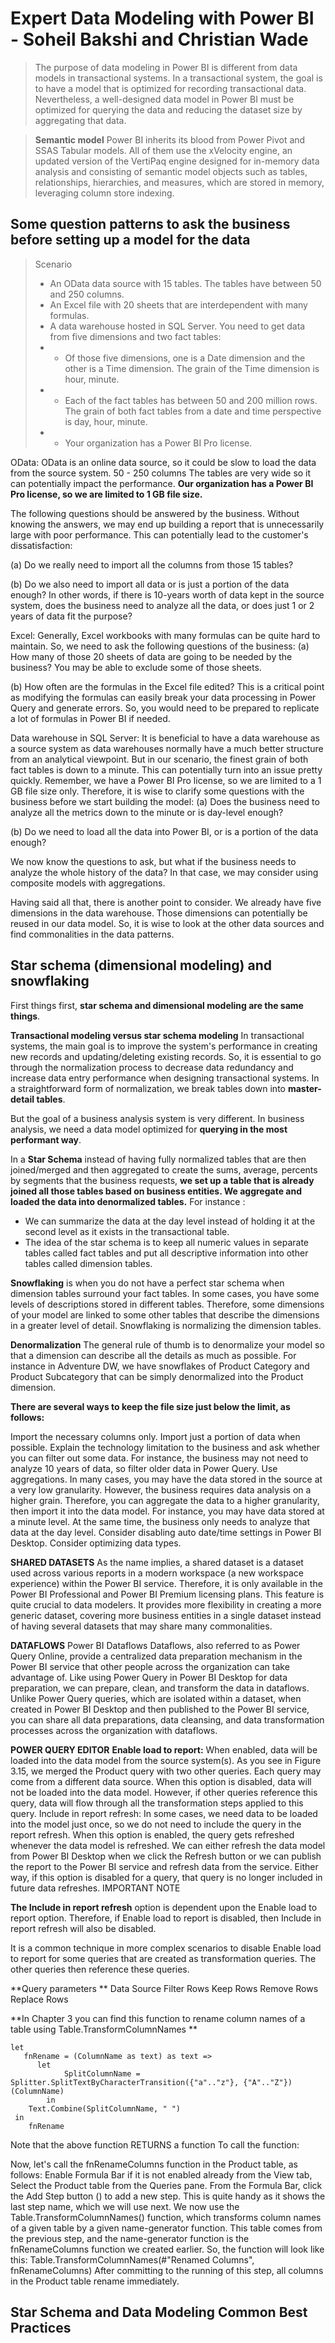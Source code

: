# Expert Data Modeling with Power BI - Soheil Bakshi and Christian Wade

>The purpose of data modeling in Power BI is different from data models in transactional systems. In a transactional system, the goal is to have a model that is optimized for recording transactional data. Nevertheless, a well-designed data model in Power BI must be optimized for querying the data and reducing the dataset size by aggregating that data.

> **Semantic model**
Power BI inherits its blood from Power Pivot and SSAS Tabular models. All of them use the xVelocity engine, an updated version of the VertiPaq engine designed for in-memory data analysis and consisting of semantic model objects such as tables, relationships, hierarchies, and measures, which are stored in memory, leveraging column store indexing. 

## Some question patterns to ask the business before setting up a model for the data

> Scenario
> -  An OData data source with 15 tables. The tables have between 50 and 250 columns.
> - An Excel file with 20 sheets that are interdependent with many formulas.
> - A data warehouse hosted in SQL Server. You need to get data from five dimensions and two fact tables:
> - - Of those five dimensions, one is a Date dimension and the other is a Time dimension. The grain of the Time dimension is hour, minute.
> - - Each of the fact tables has between 50 and 200 million rows. The grain of both fact tables from a date and time perspective is day, hour, minute.
> - - Your organization has a Power BI Pro license.


OData: OData is an online data source, so it could be slow to load the data from the source system.
50 - 250 columns The tables are very wide so it can potentially impact the performance.
**Our organization has a Power BI Pro license, so we are limited to 1 GB file size.**

The following questions should be answered by the business. Without knowing the answers, we may end up building a report that is unnecessarily large with poor performance. This can potentially lead to the customer's dissatisfaction:

(a) Do we really need to import all the columns from those 15 tables?

(b) Do we also need to import all data or is just a portion of the data enough? In other words, if there is 10-years worth of data kept in the source system, does the business need to analyze all the data, or does just 1 or 2 years of data fit the purpose?

Excel: Generally, Excel workbooks with many formulas can be quite hard to maintain. So, we need to ask the following questions of the business:
(a) How many of those 20 sheets of data are going to be needed by the business? You may be able to exclude some of those sheets.

(b) How often are the formulas in the Excel file edited? This is a critical point as modifying the formulas can easily break your data processing in Power Query and generate errors. So, you would need to be prepared to replicate a lot of formulas in Power BI if needed.

Data warehouse in SQL Server: It is beneficial to have a data warehouse as a source system as data warehouses normally have a much better structure from an analytical viewpoint. But in our scenario, the finest grain of both fact tables is down to a minute. This can potentially turn into an issue pretty quickly. Remember, we have a Power BI Pro license, so we are limited to a 1 GB file size only. Therefore, it is wise to clarify some questions with the business before we start building the model:
(a) Does the business need to analyze all the metrics down to the minute or is day-level enough?

(b) Do we need to load all the data into Power BI, or is a portion of the data enough?

We now know the questions to ask, but what if the business needs to analyze the whole history of the data? In that case, we may consider using composite models with aggregations.

Having said all that, there is another point to consider. We already have five dimensions in the data warehouse. Those dimensions can potentially be reused in our data model. So, it is wise to look at the other data sources and find commonalities in the data patterns.

## Star schema (dimensional modeling) and snowflaking

First things first, **star schema and dimensional modeling are the same things**.

**Transactional modeling versus star schema modeling**
In transactional systems, the main goal is to improve the system's performance in creating new records and updating/deleting existing records. So, it is essential to go through the normalization process to decrease data redundancy and increase data entry performance when designing transactional systems. In a straightforward form of normalization, we break tables down into **master-detail tables**.

But the goal of a business analysis system is very different. In business analysis, we need a data model optimized for **querying in the most performant way**.

In a **Star Schema** instead of having fully normalized tables that are then joined/merged and then aggregated to create the sums, average, percents by segments that the business requests,  **we set up a table that is already joined all those tables based on business entities. We aggregate and loaded the data into denormalized tables.**
For instance :
- We can summarize the data at the day level instead of holding it at the second level as it exists in the transactional table.
- The idea of the star schema is to keep all numeric values in separate tables called fact tables and put all descriptive information into other tables called dimension tables.

**Snowflaking** is when you do not have a perfect star schema when dimension tables surround your fact tables. In some cases, you have some levels of descriptions stored in different tables. Therefore, some dimensions of your model are linked to some other tables that describe the dimensions in a greater level of detail. Snowflaking is normalizing the dimension tables.

**Denormalization**
The general rule of thumb is to denormalize your model so that a dimension can describe all the details as much as possible. For instance in Adventure DW,  we have snowflakes of Product Category and Product Subcategory that can be simply denormalized into the Product dimension.

**There are several ways to keep the file size just below the limit, as follows:**

Import the necessary columns only.
Import just a portion of data when possible. Explain the technology limitation to the business and ask whether you can filter out some data. For instance, the business may not need to analyze 10 years of data, so filter older data in Power Query.
Use aggregations. In many cases, you may have the data stored in the source at a very low granularity. However, the business requires data analysis on a higher grain. Therefore, you can aggregate the data to a higher granularity, then import it into the data model. For instance, you may have data stored at a minute level. At the same time, the business only needs to analyze that data at the day level.
Consider disabling auto date/time settings in Power BI Desktop.
Consider optimizing data types.

**SHARED DATASETS**
As the name implies, a shared dataset is a dataset used across various reports in a modern workspace (a new workspace experience) within the Power BI service. Therefore, it is only available in the Power BI Professional and Power BI Premium licensing plans. This feature is quite crucial to data modelers. It provides more flexibility in creating a more generic dataset, covering more business entities in a single dataset instead of having several datasets that may share many commonalities.

**DATAFLOWS**
Power BI Dataflows
Dataflows, also referred to as Power Query Online, provide a centralized data preparation mechanism in the Power BI service that other people across the organization can take advantage of. Like using Power Query in Power BI Desktop for data preparation, we can prepare, clean, and transform the data in dataflows. Unlike Power Query queries, which are isolated within a dataset, when created in Power BI Desktop and then published to the Power BI service, you can share all data preparations, data cleansing, and data transformation processes across the organization with dataflows.


**POWER QUERY EDITOR**
**Enable load to report:** When enabled, data will be loaded into the data model from the source system(s). As you see in Figure 3.15, we merged the Product query with two other queries. Each query may come from a different data source. When this option is disabled, data will not be loaded into the data model. However, if other queries reference this query, data will flow through all the transformation steps applied to this query.
Include in report refresh: In some cases, we need data to be loaded into the model just once, so we do not need to include the query in the report refresh. When this option is enabled, the query gets refreshed whenever the data model is refreshed. We can either refresh the data model from Power BI Desktop when we click the Refresh button or we can publish the report to the Power BI service and refresh data from the service. Either way, if this option is disabled for a query, that query is no longer included in future data refreshes.
IMPORTANT NOTE

**The Include in report refresh** option is dependent upon the Enable load to report option. Therefore, if Enable load to report is disabled, then Include in report refresh will also be disabled.

It is a common technique in more complex scenarios to disable Enable load to report for some queries that are created as transformation queries. The other queries then reference these queries.

**Query parameters **
Data Source
Filter Rows
Keep Rows
Remove Rows
Replace Rows

**In Chapter 3 you can find this function to rename column names of a table using Table.TransformColumnNames **
```
let
   fnRename = (ColumnName as text) as text =>
      let
            SplitColumnName = Splitter.SplitTextByCharacterTransition({"a".."z"}, {"A".."Z"})(ColumnName)
        in
    Text.Combine(SplitColumnName, " ")
 in
    fnRename
```
Note that the above function RETURNS a function
To call the function:

Now, let's call the fnRenameColumns function in the Product table, as follows:
Enable Formula Bar if it is not enabled already from the View tab,
Select the Product table from the Queries pane.
From the Formula Bar, click the Add Step button () to add a new step. This is quite handy as it shows the last step name, which we will use next. 
We now use the Table.TransformColumnNames() function, which transforms column names of a given table by a given name-generator function. This table comes from the previous step, and the name-generator function is the fnRenameColumns function we created earlier. So, the function will look like this:
Table.TransformColumnNames(#"Renamed Columns", fnRenameColumns)
After committing to the running of this step, all columns in the Product table rename immediately.  


## Star Schema and Data Modeling Common Best Practices
